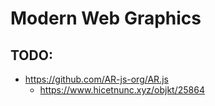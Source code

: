 # Modern Web Graphics

## TODO:
* https://github.com/AR-js-org/AR.js
  * https://www.hicetnunc.xyz/objkt/25864

